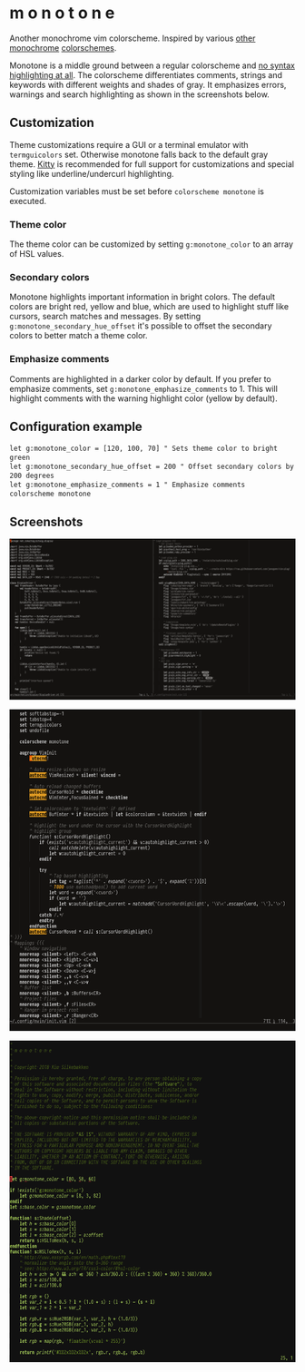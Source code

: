 # m o n o t o n e

Another monochrome vim colorscheme. Inspired by various
[other](https://github.com/ewilazarus/preto)
[monochrome](https://github.com/pbrisbin/vim-colors-off)
[colorschemes](https://github.com/fxn/vim-monochrome).

Monotone is a middle ground between a regular colorscheme and [no syntax
highlighting at all](https://www.kyleisom.net/blog/2012/10/17/syntax-off/). The
colorscheme differentiates comments, strings and keywords with different
weights and shades of gray. It emphasizes errors, warnings and search
highlighting as shown in the screenshots below.

## Customization

Theme customizations require a GUI or a terminal emulator with `termguicolors`
set. Otherwise monotone falls back to the default gray theme.
[Kitty](https://github.com/kovidgoyal/kitty) is recommended for full support
for customizations and special styling like underline/undercurl highlighting.

Customization variables must be set before `colorscheme monotone` is executed.

### Theme color

The theme color can be customized by setting `g:monotone_color` to an array of
HSL values.

### Secondary colors

Monotone highlights important information in bright colors. The default colors
are bright red, yellow and blue, which are used to highlight stuff like
cursors, search matches and messages. By setting
`g:monotone_secondary_hue_offset` it's possible to offset the secondary colors
to better match a theme color.

### Emphasize comments

Comments are highlighted in a darker color by default. If you prefer to
emphasize comments, set `g:monotone_emphasize_comments` to 1. This will
highlight comments with the warning highlight color (yellow by default).

## Configuration example

```
let g:monotone_color = [120, 100, 70] " Sets theme color to bright green
let g:monotone_secondary_hue_offset = 200 " Offset secondary colors by 200 degrees
let g:monotone_emphasize_comments = 1 " Emphasize comments
colorscheme monotone
```

## Screenshots

![Screenshot of Kotlin and vimscript syntax examples in a split window](screenshots/1.png)

![Screenshot of search and TODO highlighting examples](screenshots/2.png)

![Screenshot of custom theme color](screenshots/3.png)
